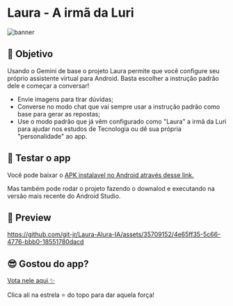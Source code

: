 # Laura - A irmã da Luri
![banner](https://github.com/git-jr/Laura-Alura-IA/assets/35709152/1c4d0c9e-55ff-4a31-9bb6-ea2cf6e8ce62)

## 🎯 Objetivo
Usando o Gemini de base o projeto Laura permite que você configure seu próprio assistente virtual para Android. Basta escolher a instrução padrão dele e começar a conversar!
- Envie imagens para tirar dúvidas;
- Converse no modo chat que vai sempre usar a instrução padrão como base para gerar as repostas;
- Use o modo padrão que já vêm configurado como "Laura" a irmã da Luri para ajudar nos estudos de Tecnologia ou dê sua própria "personalidade" ao app.

## 📲 Testar o app
Você pode baixar o [APK instalavel no Android através desse link.](https://github.com/git-jr/Laura-Alura-IA/releases/download/v1.0.0/Laura.v1.0.0.apk) 

Mas também pode rodar o projeto fazendo o downalod e executando na versão mais recente do Android Studio.

## 🎨 Preview

https://github.com/git-jr/Laura-Alura-IA/assets/35709152/4e65ff35-5c66-4776-bbb0-18551780dacd



## 😎 Gostou do app?
[Vota nele aqui ✨](https://discord.com/channels/1228404913705451612/1228406162618060913/1238360560517517383)

Clica ali na estrela ⭐ do topo para dar aquela força!

